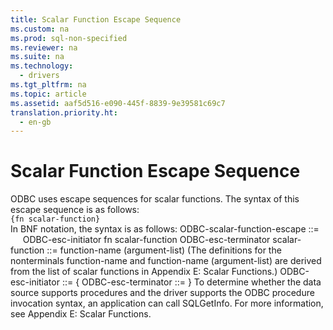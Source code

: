 ```yaml
---
title: Scalar Function Escape Sequence
ms.custom: na
ms.prod: sql-non-specified
ms.reviewer: na
ms.suite: na
ms.technology: 
  - drivers
ms.tgt_pltfrm: na
ms.topic: article
ms.assetid: aaf5d516-e090-445f-8839-9e39581c69c7
translation.priority.ht: 
  - en-gb
---
```

# Scalar Function Escape Sequence
<?xml version="1.0" encoding="utf-8"?>
<developerReferenceWithoutSyntaxDocument xmlns="http://ddue.schemas.microsoft.com/authoring/2003/5" xmlns:xlink="http://www.w3.org/1999/xlink" xmlns:xsi="http://www.w3.org/2001/XMLSchema-instance" xsi:schemaLocation="http://ddue.schemas.microsoft.com/authoring/2003/5 http://dduestorage.blob.core.windows.net/ddueschema/developer.xsd">
  <introduction>
    <para>ODBC uses escape sequences for scalar functions. The syntax of this escape sequence is as follows: </para>
  </introduction>
  <section>
    <content>
      <code>{fn <legacyItalic>scalar-function</legacyItalic>}</code>
    </content>
  </section>
  <languageReferenceRemarks>
    <content>
      <para>In BNF notation, the syntax is as follows:</para>
      <para>
        <legacyItalic>ODBC-scalar-function-escape</legacyItalic> ::= </para>
      <para>     <legacyItalic>ODBC-esc-initiator</legacyItalic> fn <legacyItalic>scalar-function ODBC-esc-terminator</legacyItalic></para>
      <para>
        <legacyItalic>scalar-function</legacyItalic> ::= <legacyItalic>function-name</legacyItalic> (<legacyItalic>argument-list</legacyItalic>) </para>
      <para>(The definitions for the nonterminals <legacyItalic>function-name</legacyItalic> and <legacyItalic>function-name</legacyItalic> (<legacyItalic>argument-list</legacyItalic>) are derived from the list of scalar functions in <legacyLink xlink:href="59c7cd5e-32d6-43ab-bac3-7010322d105a">Appendix E: Scalar Functions</legacyLink>.)</para>
      <para>
        <legacyItalic>ODBC-esc-initiator </legacyItalic>::= {</para>
      <para>
        <legacyItalic>ODBC-esc-terminator </legacyItalic>::= }</para>
      <para>To determine whether the data source supports procedures and the driver supports the ODBC procedure invocation syntax, an application can call <legacyBold>SQLGetInfo</legacyBold>. For more information, see <legacyLink xlink:href="59c7cd5e-32d6-43ab-bac3-7010322d105a">Appendix E: Scalar Functions</legacyLink>.</para>
    </content>
  </languageReferenceRemarks>
  <relatedTopics />
</developerReferenceWithoutSyntaxDocument>
